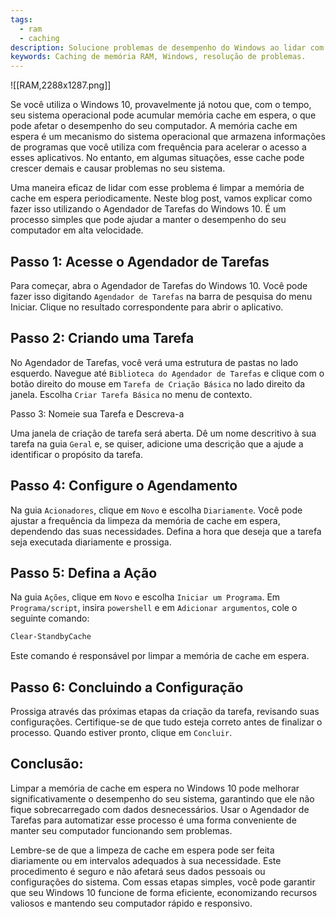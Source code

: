```yaml
---
tags:
  - ram
  - caching
description: Solucione problemas de desempenho do Windows ao lidar com o cache de memória RAM em standby.
keywords: Caching de memória RAM, Windows, resolução de problemas.
---
```

![[RAM,2288x1287.png]]

Se você utiliza o Windows 10, provavelmente já notou que, com o tempo, seu sistema operacional pode acumular memória cache em espera, o que pode afetar o desempenho do seu computador. A memória cache em espera é um mecanismo do sistema operacional que armazena informações de programas que você utiliza com frequência para acelerar o acesso a esses aplicativos. No entanto, em algumas situações, esse cache pode crescer demais e causar problemas no seu sistema.

Uma maneira eficaz de lidar com esse problema é limpar a memória de cache em espera periodicamente. Neste blog post, vamos explicar como fazer isso utilizando o Agendador de Tarefas do Windows 10. É um processo simples que pode ajudar a manter o desempenho do seu computador em alta velocidade.

## Passo 1: Acesse o Agendador de Tarefas

Para começar, abra o Agendador de Tarefas do Windows 10. Você pode fazer isso digitando `Agendador de Tarefas` na barra de pesquisa do menu Iniciar. Clique no resultado correspondente para abrir o aplicativo.

## Passo 2: Criando uma Tarefa

No Agendador de Tarefas, você verá uma estrutura de pastas no lado esquerdo. Navegue até `Biblioteca do Agendador de Tarefas` e clique com o botão direito do mouse em `Tarefa de Criação Básica` no lado direito da janela. Escolha `Criar Tarefa Básica` no menu de contexto.

Passo 3: Nomeie sua Tarefa e Descreva-a

Uma janela de criação de tarefa será aberta. Dê um nome descritivo à sua tarefa na guia `Geral` e, se quiser, adicione uma descrição que a ajude a identificar o propósito da tarefa.

## Passo 4: Configure o Agendamento

Na guia `Acionadores`, clique em `Novo` e escolha `Diariamente`. Você pode ajustar a frequência da limpeza da memória de cache em espera, dependendo das suas necessidades. Defina a hora que deseja que a tarefa seja executada diariamente e prossiga.

## Passo 5: Defina a Ação

Na guia `Ações`, clique em `Novo` e escolha `Iniciar um Programa`. Em `Programa/script`, insira `powershell` e em `Adicionar argumentos`, cole o seguinte comando:

```powershell
Clear-StandbyCache
```

Este comando é responsável por limpar a memória de cache em espera.

## Passo 6: Concluindo a Configuração

Prossiga através das próximas etapas da criação da tarefa, revisando suas configurações. Certifique-se de que tudo esteja correto antes de finalizar o processo. Quando estiver pronto, clique em `Concluir`.

## Conclusão:

Limpar a memória de cache em espera no Windows 10 pode melhorar significativamente o desempenho do seu sistema, garantindo que ele não fique sobrecarregado com dados desnecessários. Usar o Agendador de Tarefas para automatizar esse processo é uma forma conveniente de manter seu computador funcionando sem problemas.

Lembre-se de que a limpeza de cache em espera pode ser feita diariamente ou em intervalos adequados à sua necessidade. Este procedimento é seguro e não afetará seus dados pessoais ou configurações do sistema. Com essas etapas simples, você pode garantir que seu Windows 10 funcione de forma eficiente, economizando recursos valiosos e mantendo seu computador rápido e responsivo.